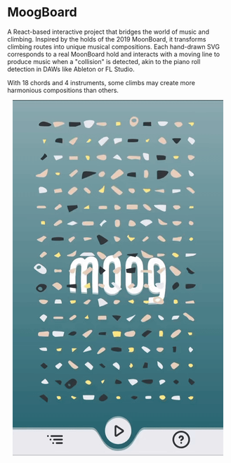 # MoogBoard

A React-based interactive project that bridges the world of music and climbing. Inspired by the holds of the 2019 MoonBoard, it transforms climbing routes into unique musical compositions. Each hand-drawn SVG corresponds to a real MoonBoard hold and interacts with a moving line to produce music when a "collision" is detected, akin to the piano roll detection in DAWs like Ableton or FL Studio.

With 18 chords and 4 instruments, some climbs may create more harmonious compositions than others.

<div align="center">
  <img src="./public/MoogBoard.gif" alt="Demo">
</div>
